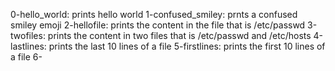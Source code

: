 0-hello_world: prints hello world
1-confused_smiley: prnts a confused smiley emoji
2-hellofile: prints the content in the file that is /etc/passwd
3-twofiles: prints the content in two files that is /etc/passwd and /etc/hosts
4-lastlines: prints the last 10 lines of a file
5-firstlines: prints the first 10 lines of a file
6-  
